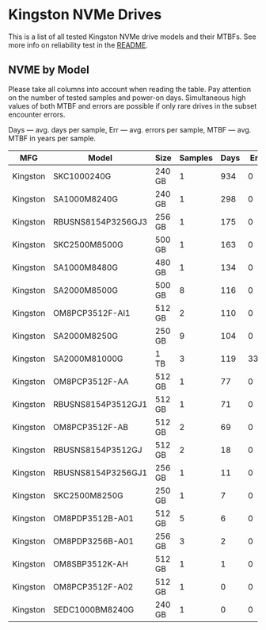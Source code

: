 Kingston NVMe Drives
====================

This is a list of all tested Kingston NVMe drive models and their MTBFs. See more
info on reliability test in the [README](https://github.com/bsdhw/SMART).

NVME by Model
------------

Please take all columns into account when reading the table. Pay attention on the
number of tested samples and power-on days. Simultaneous high values of both MTBF
and errors are possible if only rare drives in the subset encounter errors.

Days — avg. days per sample,
Err  — avg. errors per sample,
MTBF — avg. MTBF in years per sample.

| MFG       | Model              | Size   | Samples | Days  | Err   | MTBF |
|-----------|--------------------|--------|---------|-------|-------|------|
| Kingston  | SKC1000240G        | 240 GB | 1       | 934   | 0     | 2.56   |
| Kingston  | SA1000M8240G       | 240 GB | 1       | 298   | 0     | 0.82   |
| Kingston  | RBUSNS8154P3256GJ3 | 256 GB | 1       | 175   | 0     | 0.48   |
| Kingston  | SKC2500M8500G      | 500 GB | 1       | 163   | 0     | 0.45   |
| Kingston  | SA1000M8480G       | 480 GB | 1       | 134   | 0     | 0.37   |
| Kingston  | SA2000M8500G       | 500 GB | 8       | 116   | 0     | 0.32   |
| Kingston  | OM8PCP3512F-AI1    | 512 GB | 2       | 110   | 0     | 0.30   |
| Kingston  | SA2000M8250G       | 250 GB | 9       | 104   | 0     | 0.29   |
| Kingston  | SA2000M81000G      | 1 TB   | 3       | 119   | 337   | 0.27   |
| Kingston  | OM8PCP3512F-AA     | 512 GB | 1       | 77    | 0     | 0.21   |
| Kingston  | RBUSNS8154P3512GJ1 | 512 GB | 1       | 71    | 0     | 0.20   |
| Kingston  | OM8PCP3512F-AB     | 512 GB | 2       | 69    | 0     | 0.19   |
| Kingston  | RBUSNS8154P3512GJ  | 512 GB | 2       | 18    | 0     | 0.05   |
| Kingston  | RBUSNS8154P3256GJ1 | 256 GB | 1       | 11    | 0     | 0.03   |
| Kingston  | SKC2500M8250G      | 250 GB | 1       | 7     | 0     | 0.02   |
| Kingston  | OM8PDP3512B-A01    | 512 GB | 5       | 6     | 0     | 0.02   |
| Kingston  | OM8PDP3256B-A01    | 256 GB | 3       | 2     | 0     | 0.01   |
| Kingston  | OM8SBP3512K-AH     | 512 GB | 1       | 1     | 0     | 0.00   |
| Kingston  | OM8PCP3512F-A02    | 512 GB | 1       | 0     | 0     | 0.00   |
| Kingston  | SEDC1000BM8240G    | 240 GB | 1       | 0     | 0     | 0.00   |
